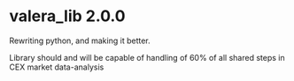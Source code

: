 # valera_lib 2.0.0

Rewriting python, and making it better.

Library should and will be capable of handling of 60% of all shared steps in CEX market data-analysis